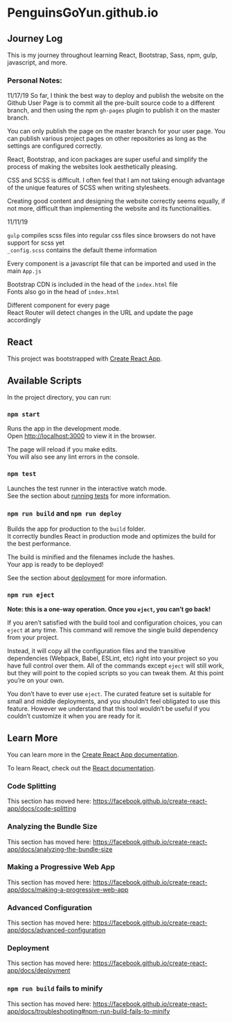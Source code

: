 # PenguinsGoYun.github.io

## Journey Log

This is my journey throughout learning React, Bootstrap, Sass, npm, gulp, javascript, and more.

### Personal Notes:

11/17/19
So far, I think the best way to deploy and publish the website on the Github User Page is to commit all the pre-built source code to a different branch, and then using the npm `gh-pages` plugin to publish it on the master branch.

You can only publish the page on the master branch for your user page.
You can publish various project pages on other repositories as long as the settings are configured correctly.

React, Bootstrap, and icon packages are super useful and simplify the process of making the websites look aesthetically pleasing.

CSS and SCSS is difficult. I often feel that I am not taking enough advantage of the unique features of SCSS when writing stylesheets.

Creating good content and designing the website correctly seems equally, if not more, difficult than implementing the website and its functionalities.

11/11/19

`gulp` compiles scss files into regular css files since browsers do not have support for scss yet  
`_config.scss` contains the default theme information

Every component is a javascript file that can be imported and used in the main `App.js`

Bootstrap CDN is included in the head of the `index.html` file  
Fonts also go in the head of `index.html`

Different component for every page  
React Router will detect changes in the URL and update the page accordingly

## React

This project was bootstrapped with [Create React App](https://github.com/facebook/create-react-app).

## Available Scripts

In the project directory, you can run:

### `npm start`

Runs the app in the development mode.<br />
Open [http://localhost:3000](http://localhost:3000) to view it in the browser.

The page will reload if you make edits.<br />
You will also see any lint errors in the console.

### `npm test`

Launches the test runner in the interactive watch mode.<br />
See the section about [running tests](https://facebook.github.io/create-react-app/docs/running-tests) for more information.

### `npm run build` and `npm run deploy`

Builds the app for production to the `build` folder.<br />
It correctly bundles React in production mode and optimizes the build for the best performance.

The build is minified and the filenames include the hashes.<br />
Your app is ready to be deployed!

See the section about [deployment](https://facebook.github.io/create-react-app/docs/deployment) for more information.

### `npm run eject`

**Note: this is a one-way operation. Once you `eject`, you can’t go back!**

If you aren’t satisfied with the build tool and configuration choices, you can `eject` at any time. This command will remove the single build dependency from your project.

Instead, it will copy all the configuration files and the transitive dependencies (Webpack, Babel, ESLint, etc) right into your project so you have full control over them. All of the commands except `eject` will still work, but they will point to the copied scripts so you can tweak them. At this point you’re on your own.

You don’t have to ever use `eject`. The curated feature set is suitable for small and middle deployments, and you shouldn’t feel obligated to use this feature. However we understand that this tool wouldn’t be useful if you couldn’t customize it when you are ready for it.

## Learn More

You can learn more in the [Create React App documentation](https://facebook.github.io/create-react-app/docs/getting-started).

To learn React, check out the [React documentation](https://reactjs.org/).

### Code Splitting

This section has moved here: https://facebook.github.io/create-react-app/docs/code-splitting

### Analyzing the Bundle Size

This section has moved here: https://facebook.github.io/create-react-app/docs/analyzing-the-bundle-size

### Making a Progressive Web App

This section has moved here: https://facebook.github.io/create-react-app/docs/making-a-progressive-web-app

### Advanced Configuration

This section has moved here: https://facebook.github.io/create-react-app/docs/advanced-configuration

### Deployment

This section has moved here: https://facebook.github.io/create-react-app/docs/deployment

### `npm run build` fails to minify

This section has moved here: https://facebook.github.io/create-react-app/docs/troubleshooting#npm-run-build-fails-to-minify
